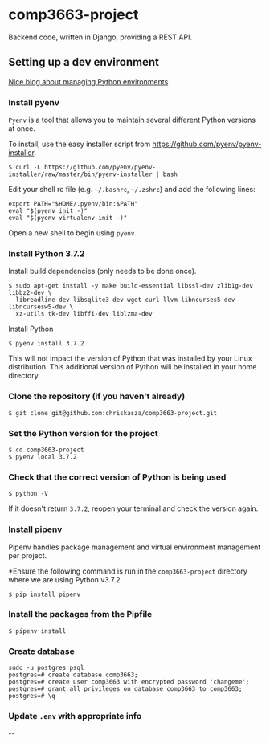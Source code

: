 # comp3663-project
Backend code, written in Django, providing a REST API.

## Setting up a dev environment
[Nice blog about managing Python environments](https://jacobian.org/writing/python-environment-2018/)

### Install pyenv
`Pyenv` is a tool that allows you to maintain several different Python versions at once.

To install, use the easy installer script from https://github.com/pyenv/pyenv-installer.
```
$ curl -L https://github.com/pyenv/pyenv-installer/raw/master/bin/pyenv-installer | bash
```
Edit your shell rc file (e.g. `~/.bashrc`, `~/.zshrc`) and add the following lines:
```
export PATH="$HOME/.pyenv/bin:$PATH"
eval "$(pyenv init -)"
eval "$(pyenv virtualenv-init -)"
```
Open a new shell to begin using `pyenv`.

### Install Python 3.7.2
Install build dependencies (only needs to be done once).
```
$ sudo apt-get install -y make build-essential libssl-dev zlib1g-dev libbz2-dev \
  libreadline-dev libsqlite3-dev wget curl llvm libncurses5-dev libncursesw5-dev \
  xz-utils tk-dev libffi-dev liblzma-dev
```
Install Python
```
$ pyenv install 3.7.2
```
This will not impact the version of Python that was installed by your Linux distribution. This additional version of Python will be installed in your home directory.

### Clone the repository (if you haven't already)
```
$ git clone git@github.com:chriskasza/comp3663-project.git
```

### Set the Python version for the project
```
$ cd comp3663-project
$ pyenv local 3.7.2
```

### Check that the correct version of Python is being used
```
$ python -V
```
If it doesn't return `3.7.2`, reopen your terminal and check the version again.

### Install pipenv
Pipenv handles package management and virtual environment management per project.

*Ensure the following command is run in the `comp3663-project` directory where we are using Python v3.7.2
```
$ pip install pipenv
```

### Install the packages from the Pipfile
```
$ pipenv install
```

### Create database
```
sudo -u postgres psql
postgres=# create database comp3663;
postgres=# create user comp3663 with encrypted password 'changeme';
postgres=# grant all privileges on database comp3663 to comp3663;
postgres=# \q
```

### Update `.env` with appropriate info
--


